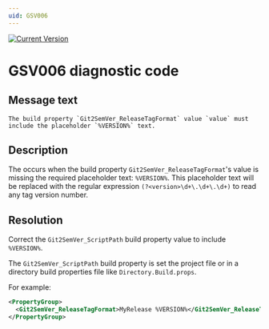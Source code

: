 ```yaml
---
uid: GSV006
---
```


[![Current Version](https://img.shields.io/nuget/v/NoeticTools.Git2SemVer.MSBuild?label=Git2SemVer.MSBuild)](https://www.nuget.org/packages/NoeticTools.Git2SemVer.MsBuild)


# GSV006 diagnostic code

## Message text

``The build property `Git2SemVer_ReleaseTagFormat` value `value` must include the placeholder `%VERSION%` text.``

## Description

The occurs when the build property `Git2SemVer_ReleaseTagFormat`'s value is missing the required placeholder text: ``%VERSION%``.
This placeholder text will be replaced with the regular expression `(?<version>\d+\.\d+\.\d+)` to read any tag version number.

## Resolution

Correct the `Git2SemVer_ScriptPath` build property value to include `%VERSION%`.

The `Git2SemVer_ScriptPath` build property is set the project file or in a directory build properties file like `Directory.Build.props`.

For example:
```xml
<PropertyGroup>
  <Git2SemVer_ReleaseTagFormat>MyRelease %VERSION%</Git2SemVer_ReleaseTagFormat>
</PropertyGroup>
```